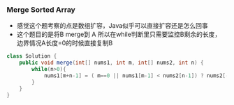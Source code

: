 ### Merge Sorted Array
* 感觉这个题考察的点是数组扩容，Java似乎可以直接扩容还是怎么回事
* 这个题目的是将B merge到 A 所以在while判断里只需要监控B剩余的长度，边界情况A长度=0的时候直接复制B
```java
class Solution {
    public void merge(int[] nums1, int m, int[] nums2, int n) {
        while(n>0){
            nums1[m+n-1] = ( m==0 || nums1[m-1] < nums2[n-1]) ? nums2[--n] : nums1[--m];
        }
    }
}
```
